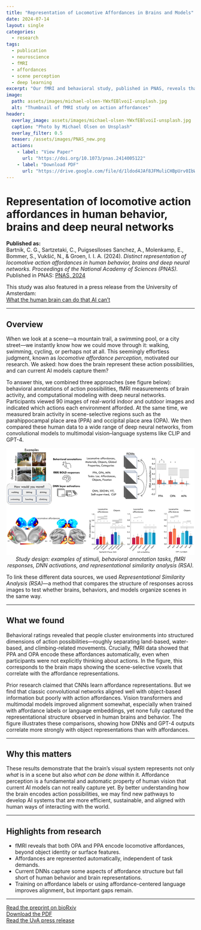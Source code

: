 ```yaml
---
title: "Representation of Locomotive Affordances in Brains and Models"
date: 2024-07-14
layout: single
categories:
  - research
tags:
  - publication
  - neuroscience
  - fMRI
  - affordances
  - scene perception
  - deep learning
excerpt: "Our fMRI and behavioral study, published in PNAS, reveals that human visual cortex distinctly represents locomotive affordances in scenes—beyond what current DNNs can model."
image:
  path: assets/images/michael-olsen-YWxfEBlvoiI-unsplash.jpg
  alt: "Thumbnail of fMRI study on action affordances"
header:
  overlay_image: assets/images/michael-olsen-YWxfEBlvoiI-unsplash.jpg
  caption: "Photo by Michael Olsen on Unsplash"
  overlay_filter: 0.5
  teaser: /assets/images/PNAS_new.png
  actions:
    - label: "View Paper"
      url: "https://doi.org/10.1073/pnas.2414005122"
    - label: "Download PDF"
      url: "https://drive.google.com/file/d/1ldod4JAf8JFMuliCHBpUrv0IbWnGwS6X/view?usp=sharing"
---
```


# Representation of locomotive action affordances in human behavior, brains and deep neural networks  

**Published as:**  
Bartnik, C. G., Sartzetaki, C., Puigseslloses Sanchez, A., Molenkamp, E., Bommer, S., Vukšić, N., & Groen, I. I. A. (2024). *Distinct representation of locomotive action affordances in human behavior, brains and deep neural networks.* *Proceedings of the National Academy of Sciences (PNAS).*  
Published in PNAS: [PNAS, 2024](https://doi.org/10.1073/pnas.2414005122)  

This study was also featured in a press release from the University of Amsterdam:  
[What the human brain can do that AI can’t](https://www.uva.nl/en/content/news/press-releases/2025/06/what-the-human-brain-can-do-that-ai-cant.html)  

---

## Overview  
When we look at a scene—a mountain trail, a swimming pool, or a city street—we instantly know how we could move through it: walking, swimming, cycling, or perhaps not at all. This seemingly effortless judgment, known as *locomotive affordance perception*, motivated our research. We asked: how does the brain represent these action possibilities, and can current AI models capture them?  

To answer this, we combined three approaches (see figure below): behavioral annotations of action possibilities, fMRI measurements of brain activity, and computational modeling with deep neural networks. Participants viewed 90 images of real-world indoor and outdoor images and indicated which actions each environment afforded. At the same time, we measured brain activity in scene-selective regions such as the parahippocampal place area (PPA) and occipital place area (OPA). We then compared these human data to a wide range of deep neural networks, from convolutional models to multimodal vision–language systems like CLIP and GPT-4.  

<p align="center">
  <img src="/assets/images/fmri_website_image.png" alt="Overview of methods and results for affordance study" width="1000"><br>
  <em>Study design: examples of stimuli, behavioral annotation tasks, fMRI responses, DNN activations, and representational similarity analysis (RSA).</em>
</p>

To link these different data sources, we used *Representational Similarity Analysis (RSA)*—a method that compares the structure of responses across images to test whether brains, behaviors, and models organize scenes in the same way.  

---

## What we found  
Behavioral ratings revealed that people cluster environments into structured dimensions of action possibilities—roughly separating land-based, water-based, and climbing-related movements. Crucially, fMRI data showed that PPA and OPA encode these affordances automatically, even when participants were not explicitly thinking about actions. In the figure, this corresponds to the brain maps showing the scene-selective voxels that correlate with the affordance representations. 

Prior research claimed that CNNs learn affordance representations. But we find that classic convolutional networks aligned well with object-based information but poorly with action affordances. Vision transformers and multimodal models improved alignment somewhat, especially when trained with affordance labels or language embeddings, yet none fully captured the representational structure observed in human brains and behavior. The figure illustrates these comparisons, showing how DNNs and GPT-4 outputs correlate more strongly with object representations than with affordances.  

---

## Why this matters  
These results demonstrate that the brain’s visual system represents not only *what* is in a scene but also *what can be done* within it. Affordance perception is a fundamental and automatic property of human vision that current AI models can not really capture yet. By better understanding how the brain encodes action possibilities, we may find new pathways to develop AI systems that are more efficient, sustainable, and aligned with human ways of interacting with the world.  

---

## Highlights from research  
- fMRI reveals that both OPA and PPA encode locomotive affordances, beyond object identity or surface features.  
- Affordances are represented automatically, independent of task demands.  
- Current DNNs capture some aspects of affordance structure but fall short of human behavior and brain representations.  
- Training on affordance labels or using affordance-centered language improves alignment, but important gaps remain.  

---

[Read the preprint on bioRxiv](https://doi.org/10.1101/2024.05.15.594298)  
[Download the PDF](https://drive.google.com/file/d/1ldod4JAf8JFMuliCHBpUrv0IbWnGwS6X/view?usp=sharing)  
[Read the UvA press release](https://www.uva.nl/en/content/news/press-releases/2025/06/what-the-human-brain-can-do-that-ai-cant.html)  

